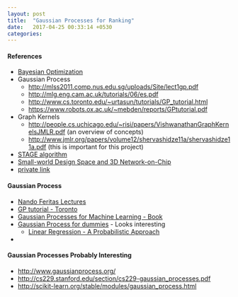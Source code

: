 ```yaml
---
layout: post
title:  "Gaussian Processes for Ranking"
date:   2017-04-25 00:33:14 +0530
categories:  
---
```


#### References
- [Bayesian Optimization](https://www.cs.ox.ac.uk/people/nando.defreitas/publications/BayesOptLoop.pdf)
- Gaussian Process
	- http://mlss2011.comp.nus.edu.sg/uploads/Site/lect1gp.pdf
	- http://mlg.eng.cam.ac.uk/tutorials/06/es.pdf
	- http://www.cs.toronto.edu/~urtasun/tutorials/GP_tutorial.html
	- https://www.robots.ox.ac.uk/~mebden/reports/GPtutorial.pdf
- Graph Kernels
	- http://people.cs.uchicago.edu/~risi/papers/VishwanathanGraphKernelsJMLR.pdf (an overview of concepts)
	- http://www.jmlr.org/papers/volume12/shervashidze11a/shervashidze11a.pdf (this is important for this project)
- [STAGE algorithm](https://mail.google.com/mail/u/0/?ui=2&ik=ff424d53fe&view=att&th=15b9cbcbb9030b72&attid=0.1&disp=inline&realattid=f_j1v7nxkr0&safe=1&zw)
- [Small-world Design Space and 3D Network-on-Chip](https://arxiv.org/ftp/arxiv/papers/1608/1608.06972.pdf)
- [private link](https://mail.google.com/mail/u/0/?ui=2&ik=ff424d53fe&view=att&th=15b9b699433ae895&attid=0.1&disp=inline&realattid=f_j1uuemq40&safe=1&zw)

#### Gaussian Process
- [Nando Feritas Lectures](http://www.cs.ubc.ca/~nando/540-2013/lectures.html)
- [GP tutorial - Toronto](http://www.cs.toronto.edu/~urtasun/tutorials/GP_tutorial.html)
- [Gaussian Processes for Machine Learning - Book](http://www.gaussianprocess.org/gpml/chapters/)
- [Gaussian Process for dummies](http://katbailey.github.io/post/gaussian-processes-for-dummies/) - Looks interesting
	- [Linear Regression - A Probabilistic Approach](http://katbailey.github.io/post/from-both-sides-now-the-math-of-linear-regression/)
- 

#### Gaussian Processes Probably Interesting
- http://www.gaussianprocess.org/
- http://cs229.stanford.edu/section/cs229-gaussian_processes.pdf
- http://scikit-learn.org/stable/modules/gaussian_process.html

